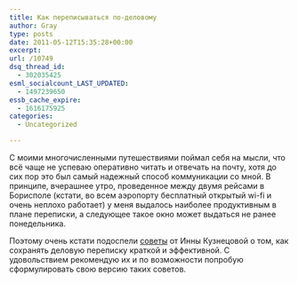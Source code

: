 ```yaml
---
title: Как переписываться по-деловому
author: Gray
type: posts
date: 2011-05-12T15:35:28+00:00
excerpt:
url: /10749
dsq_thread_id:
  - 302035425
esml_socialcount_LAST_UPDATED:
  - 1497239650
essb_cache_expire:
  - 1616175925
categories:
  - Uncategorized

---
```








С моими многочисленными путешествиями поймал себя на мысли, что всё чаще не успеваю оперативно читать и отвечать на почту, хотя до сих пор это был самый надежный способ коммуникации со мной. В принципе, вчерашнее утро, проведенное между двумя рейсами в Борисполе (кстати, во всем аэропорту бесплатный открытый wi-fi и очень неплохо работает) у меня выдалось наиболее продуктивным в плане переписки, а следующее такое окно может выдаться не ранее понедельника.

Поэтому очень кстати подоспели [советы][1] от Инны Кузнецовой о том, как сохранять деловую переписку краткой и эффективной. С удовольствием рекомендую их и по возможности попробую сформулировать свою версию таких советов.

 [1]: http://karial.livejournal.com/242348.html
